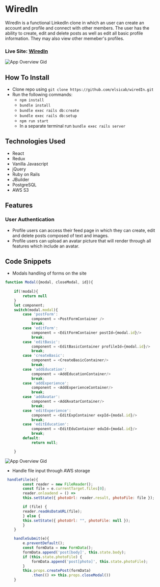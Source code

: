 # WiredIn
WiredIn is a functional LinkedIn clone in which an user can create an account and profile and connect with other members. The user has the ability to create, edit and delete posts as well as edit all basic profile information. They may also view other memeber's profiles. 

### Live Site: [WiredIn](https://w-in.herokuapp.com/#/)

![App Overview Gid](https://media.giphy.com/media/4CTJDa2EqTdiE4wt7u/giphy.gif)

## How To Install
* Clone repo using `git clone https://github.com/elsicab/wiredIn.git`
* Run the following commands: 
  * `npm install`
  * `bundle install`
  * `bundle exec rails db:create`
  * `bundle exec rails db:setup`
  * `npm run start`
  * In a separate terminal run `bundle exec rails server`

## Technologies Used
* React
* Redux
* Vanilla Javascript
* jQuery
* Ruby on Rails
* JBuilder
* PostgreSQL
* AWS S3


## Features
### User Authentication 
* Profile users can access their feed page in which they can create, edit and delete posts composed of text and images. 
* Profile users can upload an avatar picture that will render through all features which include an avatar. 

## Code Snippets
* Modals handling of forms on the site 
```javascript
function Modal({modal, closeModal, id}){
  
    if(!modal){
        return null
    }
    let component; 
    switch(modal.modal){
        case 'postForm':
            component = <PostFormContainer />
            break;
        case 'editForm':
            component = <EditFormContainer postId={modal.id}/>
            break;
        case 'editBasic':
            component = <EditBasicContainer profileId={modal.id}/>
            break;
        case 'createBasic':
            component = <CreateBasicContainer/>
            break;
        case 'addEducation':
            component = <AddEducationContainer/>
            break;
        case 'addExperience':
            component = <AddExperienceContainer/>
            break;
        case 'addAvatar':
            component = <AddAvatarContainer/>
            break;
        case 'editExperience':
            component = <EditExpContainer expId={modal.id}/>
            break;
        case 'editEducation':
            component = <EditEduContainer eduId={modal.id}/>
            break;
        default: 
            return null;

    }

```
![App Overview Gid](https://media.giphy.com/media/evuXEs8okXcgo6nLH8/giphy.gif)


* Handle file input through AWS storage 
```javascript
 handleFile(e){
        const reader = new FileReader();
        const file = e.currentTarget.files[0];
        reader.onloadend = () =>
        this.setState({ photoUrl: reader.result, photoFile: file });

        if (file) {
        reader.readAsDataURL(file);
        } else {
        this.setState({ photoUrl: "", photoFile: null });
        }
    }

    handleSubmit(e){
        e.preventDefault();
        const formData = new FormData();
        formData.append('post[body]', this.state.body);
        if (this.state.photoFile) {
            formData.append('post[photo]', this.state.photoFile);
        }
        this.props.createPost(formData)
            .then(() => this.props.closeModal())
    }
```
